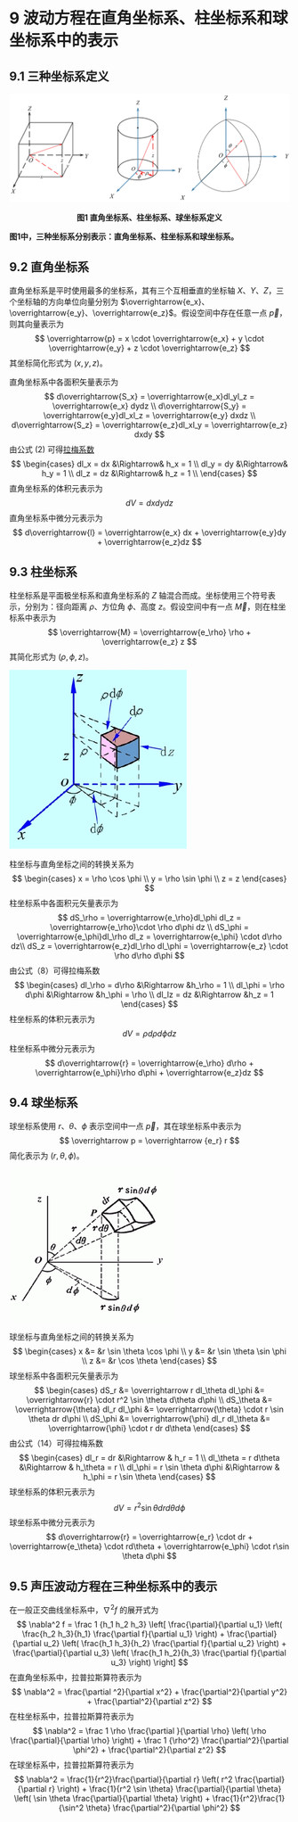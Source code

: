 # 9 波动方程在直角坐标系、柱坐标系和球坐标系中的表示

## 9.1 三种坐标系定义

![三种坐标系定义](../resources/Chapter1-声学基础/三种坐标系定义.jpg)

<center><b>图1 直角坐标系、柱坐标系、球坐标系定义</b></center>

**图1中，三种坐标系分别表示：直角坐标系、柱坐标系和球坐标系。**

## 9.2 直角坐标系

直角坐标系是平时使用最多的坐标系，其有三个互相垂直的坐标轴 $X、Y、Z$，三个坐标轴的方向单位向量分别为 $\overrightarrow{e_x}、\overrightarrow{e_y}、\overrightarrow{e_z}$。假设空间中存在任意一点 $\overrightarrow{p}$，则其向量表示为
$$
\overrightarrow{p} = x \cdot \overrightarrow{e_x} + y \cdot \overrightarrow{e_y} + z \cdot \overrightarrow{e_z}
$$
其坐标简化形式为 $(x, y, z)$。

直角坐标系中各面积矢量表示为
$$
d\overrightarrow{S_x} = \overrightarrow{e_x}dl_yl_z = \overrightarrow{e_x} dydz \\
d\overrightarrow{S_y} = \overrightarrow{e_y}dl_xl_z = \overrightarrow{e_y} dxdz \\
d\overrightarrow{S_z} = \overrightarrow{e_z}dl_xl_y = \overrightarrow{e_z} dxdy
$$
由公式 (2) 可得[拉梅系数](https://www.zhihu.com/question/52942733/answer/346870543)
$$
\begin{cases}
dl_x = dx &\Rightarrow& h_x = 1 \\
dl_y = dy &\Rightarrow& h_y = 1 \\
dl_z = dz &\Rightarrow& h_z = 1 \\
\end{cases}
$$
直角坐标系的体积元表示为
$$
dV=dxdydz
$$
直角坐标系中微分元表示为
$$
d\overrightarrow{l} = \overrightarrow{e_x} dx + \overrightarrow{e_y}dy + \overrightarrow{e_z}dz
$$

## 9.3 柱坐标系

柱坐标系是平面极坐标系和直角坐标系的 $Z$ 轴混合而成。坐标使用三个符号表示，分别为：径向距离 $\rho$、方位角 $\phi$、高度 $z$。假设空间中有一点 $\overrightarrow M$，则在柱坐标系中表示为
$$
\overrightarrow{M} = \overrightarrow{e_\rho} \rho + \overrightarrow{e_z} z
$$
其简化形式为 $(\rho, \phi, z)$。

![柱坐标系体积元](../resources/Chapter1-声学基础/柱坐标系体积元.jpg)

柱坐标与直角坐标之间的转换关系为
$$
\begin{cases}
x = \rho \cos \phi \\
y = \rho \sin \phi \\
z = z
\end{cases}
$$
柱坐标系中各面积元矢量表示为
$$
dS_\rho = \overrightarrow{e_\rho}dl_\phi dl_z = \overrightarrow{e_\rho}\cdot \rho d\phi dz \\
dS_\phi = \overrightarrow{e_\phi}dl_\rho dl_z = \overrightarrow{e_\phi} \cdot d\rho dz\\
dS_z = \overrightarrow{e_z}dl_\rho dl_\phi = \overrightarrow{e_z} \cdot \rho d\rho d\phi
$$
由公式（8）可得拉梅系数
$$
\begin{cases}
dl_\rho = d\rho &\Rightarrow &h_\rho = 1 \\
dl_\phi = \rho d\phi &\Rightarrow &h_\phi = \rho \\
dl_lz = dz &\Rightarrow &h_z = 1
\end{cases}
$$
柱坐标系的体积元表示为
$$
dV = \rho d\rho d\phi dz
$$
柱坐标系中微分元表示为
$$
d\overrightarrow{r} = \overrightarrow{e_\rho} d\rho + \overrightarrow{e_\phi}\rho d\phi + \overrightarrow{e_z}dz
$$

## 9.4 球坐标系

球坐标系使用 $r、\theta、\phi$ 表示空间中一点 $\overrightarrow{p}$，其在球坐标系中表示为
$$
\overrightarrow p = \overrightarrow {e_r} r
$$
简化表示为 $(r, \theta, \phi)$。

![球坐标系体积元](../resources/Chapter1-声学基础/球坐标系体积元.png)

球坐标与直角坐标之间的转换关系为
$$
\begin{cases}
x &= &r \sin \theta \cos \phi \\
y &= &r \sin \theta \sin \phi \\
z &= &r \cos \theta
\end{cases}
$$
球坐标系中各面积元矢量表示为
$$
\begin{cases}
dS_r &= \overrightarrow r dl_\theta dl_\phi &= \overrightarrow{r} \cdot r^2 \sin \theta d\theta d\phi \\
dS_\theta &= \overrightarrow{\theta} dl_r dl_\phi &= \overrightarrow{\theta} \cdot r \sin \theta dr d\phi \\
dS_\phi &= \overrightarrow{\phi} dl_r dl_\theta &= \overrightarrow{\phi} \cdot r dr d\theta
\end{cases}
$$
由公式（14）可得拉梅系数
$$
\begin{cases}
dl_r = dr &\Rightarrow & h_r = 1 \\
dl_\theta = r d\theta &\Rightarrow & h_\theta = r \\
dl_\phi = r \sin \theta d\phi &\Rightarrow & h_\phi = r \sin \theta
\end{cases}
$$
球坐标系的体积元表示为
$$
dV = r^2 \sin \theta dr d\theta d\phi
$$
球坐标系中微分元表示为
$$
d\overrightarrow{r} = \overrightarrow{e_r} \cdot dr + \overrightarrow{e_\theta} \cdot rd\theta + \overrightarrow{e_\phi} \cdot r\sin \theta d\phi
$$

## 9.5 声压波动方程在三种坐标系中的表示

在一般正交曲线坐标系中，$\nabla^2 f$ 的展开式为
$$
\nabla^2 f = \frac 1 {h_1 h_2 h_3} \left[ \frac{\partial}{\partial u_1} \left( \frac{h_2 h_3}{h_1} \frac{\partial f}{\partial u_1} \right) + \frac{\partial}{\partial u_2} \left( \frac{h_1 h_3}{h_2} \frac{\partial f}{\partial u_2} \right) + \frac{\partial}{\partial u_3} \left( \frac{h_1 h_2}{h_3} \frac{\partial f}{\partial u_3} \right) \right]
$$
在直角坐标系中，拉普拉斯算符表示为
$$
\nabla^2 = \frac{\partial ^2}{\partial x^2} + \frac{\partial^2}{\partial y^2} + \frac{\partial^2}{\partial z^2}
$$
在柱坐标系中，拉普拉斯算符表示为
$$
\nabla^2 = \frac 1 \rho \frac{\partial }{\partial \rho} \left( \rho \frac{\partial}{\partial \rho} \right) + \frac 1 {\rho^2} \frac{\partial^2}{\partial \phi^2} + \frac{\partial^2}{\partial z^2}
$$
在球坐标系中，拉普拉斯算符表示为
$$
\nabla^2 = \frac{1}{r^2}\frac{\partial}{\partial r} \left( r^2 \frac{\partial}{\partial r} \right) + \frac{1}{r^2 \sin \theta} \frac{\partial}{\partial \theta} \left( \sin \theta \frac{\partial}{\partial \theta} \right) + \frac{1}{r^2}\frac{1}{\sin^2 \theta} \frac{\partial^2}{\partial \phi^2}
$$
